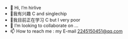 - 👋 Hi, I’m hirlive
- 👀我有兴趣  C and singlechip
-  🌱我目前正在学习  C but I very poor
- 💞️ I’m looking to collaborate on
...
- 📫 How to reach me :   my E-mail 2245150451@qq.com

<!---
hirlive/hirlive is a ✨ special ✨ repository because its `README.md` (this file) appears on your GitHub profile.
You can click the Preview link to take a look at your changes.
--->
